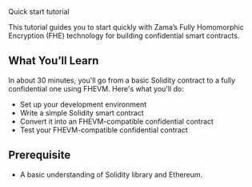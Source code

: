 Quick start tutorial

This tutorial guides you to start quickly with Zama’s Fully Homomorphic Encryption (FHE) technology for building confidential smart contracts.

## What You’ll Learn

In about 30 minutes, you'll go from a basic Solidity contract to a fully confidential one using FHEVM. Here's what you'll do:

- Set up your development environment
- Write a simple Solidity smart contract
- Convert it into an FHEVM-compatible confidential contract
- Test your FHEVM-compatible confidential contract

## Prerequisite

- A basic understanding of Solidity library and Ethereum.
